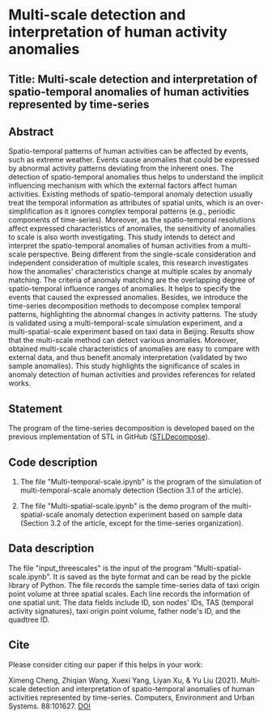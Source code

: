 # Multi-scale detection and interpretation of human activity anomalies

## Title: Multi-scale detection and interpretation of spatio-temporal anomalies of human activities represented by time-series

## Abstract
Spatio-temporal patterns of human activities can be affected by events, such as extreme weather. Events cause anomalies that could be expressed by abnormal activity patterns deviating from the inherent ones. The detection of spatio-temporal anomalies thus helps to understand the implicit influencing mechanism with which the external factors affect human activities. Existing methods of spatio-temporal anomaly detection usually treat the temporal information as attributes of spatial units, which is an over-simplification as it ignores complex temporal patterns (e.g., periodic components of time-series). Moreover, as the spatio-temporal resolutions affect expressed characteristics of anomalies, the sensitivity of anomalies to scale is also worth investigating. This study intends to detect and interpret the spatio-temporal anomalies of human activities from a multi-scale perspective. Being different from the single-scale consideration and independent consideration of multiple scales, this research investigates how the anomalies' characteristics change at multiple scales by anomaly matching. The criteria of anomaly matching are the overlapping degree of spatio-temporal influence ranges of anomalies. It helps to specify the events that caused the expressed anomalies. Besides, we introduce the time-series decomposition methods to decompose complex temporal patterns, highlighting the abnormal changes in activity patterns. The study is validated using a multi-temporal-scale simulation experiment, and a multi-spatial-scale experiment based on taxi data in Beijing. Results show that the multi-scale method can detect various anomalies. Moreover, obtained multi-scale characteristics of anomalies are easy to compare with external data, and thus benefit anomaly interpretation (validated by two sample anomalies). This study highlights the significance of scales in anomaly detection of human activities and provides references for related works.

## Statement
The program of the time-series decomposition is developed based on the previous implementation of STL in GitHub ([STLDecompose](https://github.com/jrmontag/STLDecompose)).

## Code description
1. The file "Multi-temporal-scale.ipynb" is the program of the simulation of multi-temporal-scale anomaly detection (Section 3.1 of the article).

2. The file "Multi-spatial-scale.ipynb" is the demo program of the multi-spatial-scale anomaly detection experiment based on sample data (Section 3.2 of the article, except for the time-series organization).

## Data description
The file "input_threescales" is the input of the program "Multi-spatial-scale.ipynb". It is saved as the byte format and can be read by the pickle library of Python. The file records the sample time-series data of taxi origin point volume at three spatial scales. Each line records the information of one spatial unit. The data fields include ID, son nodes' IDs, TAS (temporal activity signatures), taxi origin point volume, father node's ID, and the quadtree ID.

## Cite
Please consider citing our paper if this helps in your work:

Ximeng Cheng, Zhiqian Wang, Xuexi Yang, Liyan Xu, & Yu Liu (2021). Multi-scale detection and interpretation of spatio-temporal anomalies of human activities represented by time-series. Computers, Environment and Urban Systems. 88:101627. [DOI](https://doi.org/10.1016/j.compenvurbsys.2021.101627)
